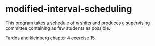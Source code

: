 # modified-interval-scheduling

This program takes a schedule of n shifts and produces a supervising committee containing as few students as possible.


Tardos and kleinberg chapter 4 exercise 15.
